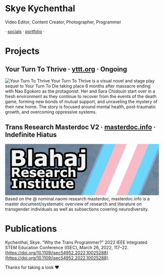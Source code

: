 # Skye Kychenthal
Video Editor, Content Creator, Photographer, Programmer

· [socials](https://skyeactsout.com) · [portfolio](https://www.skyekychenthal.com/portfolio) ·

# Projects

## Your Turn To Thrive · [yttt.org](https://yttt.org) · Ongoing
![Your Turn To Thrive](https://yttt.org/assets/images/Nao-Banner.png)
Your Turn To Thrive is a visual novel and stage play sequel to Your Turn To Die taking place 6 months after massacre ending with Nao Egokoro as the protagonist. Her and Sara Chidouin start over in a fresh environment as they continue to recover from the events of the death game, forming new bonds of mutual support, and unraveling the mystery of their new home. The story is focused around mental health, post-traumatic growth, and overcoming oppressive systems.

## Trans Research Masterdoc V2 · [masterdoc.info](https://masterdoc.info) · Indefinite Hiatus
![Blahaj Research Institute](https://raw.githubusercontent.com/Blahaj-Research-Institute/ResearchMasterdoc/main/assets/images/BANNER_V1.png)
Based on the @ nominal.naomi research masterdoc, masterdoc.info is a master document/systematic overview of research and literature on transgender individuals as well as subsections covering neurodiversity.

# Publications
Kychenthal, Skye. “Why the Trans Programmer?” 2022 IEEE Integrated STEM Education Conference (ISEC), March 26, 2022, 117–22. [https://doi.org/10.1109/isec54952.2022.10025288](https://doi.org/10.1109/isec54952.2022.10025288).

Thanks for taking a look ♥ 
